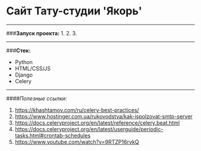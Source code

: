 # Сайт Тату-студии 'Якорь'

***

###**Запуск проекта:**
1. 
2.
3.
***
###**Стек:**
- Python
- HTML/CSS/JS 
- Django
- Celery
***
####*Полезные ссылки:*
1. https://khashtamov.com/ru/celery-best-practices/
2. https://www.hostinger.com.ua/rukovodstva/kak-ispolzovat-smtp-server
3. https://docs.celeryproject.org/en/latest/reference/celery.beat.html
4. https://docs.celeryproject.org/en/latest/userguide/periodic-tasks.html#crontab-schedules
5. https://www.youtube.com/watch?v=9RTZP16rvkQ